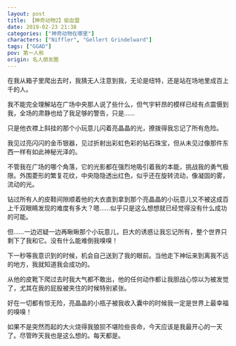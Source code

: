 ```yaml
---
layout: post
title: 【神奇动物2】偷血盟
date: 2019-02-23 21:38
categories: ["神奇动物在哪里"]
characters: ["Niffler", "Gellert Grindelward"]
tags: ["GGAD"]
pov: 第一人称
origin: 名人朋友圈
---
```


在我从箱子里爬出去时，我猜无人注意到我，无论是纽特，还是站在场地里成百上千的人。

我不能完全理解站在广场中央那人说了些什么，但气宇轩昂的模样已经有点震慑到我，全场的肃静也给了我足够的警告，只是……

只是他衣襟上斜挂的那个小玩意儿闪着亮晶晶的光，撩拨得我忘记了所有危险。

我见过亮闪闪的金币银器，见过折射出彩虹色彩的钻石珠宝，但从未见过像那件东西一样有如此神秘光泽的。

不管我在广场的哪个角落，它的光影都在强烈地吸引着我的本能，挑战我的勇气极限。外围菱形的繁复花纹，中央隐隐透出红色，似乎还在旋转流动，像凝固的雾，流动的光。

钻过所有人的皮鞋间隙顺着他的大衣直到拿到那个亮晶晶的小玩意儿又不被这成百上千双眼睛发现的难度有多大？嗯……似乎只是这么想想就已经觉得没有什么成功的可能。

但……一边迟疑一边再瞅瞅那个小玩意儿，巨大的诱惑让我忘记所有，整个世界只剩下了我和它。没有什么能难倒我嗅嗅！

下一秒等我意识到的时候，机会自己送到了我的眼前。当他走下神坛来到离我不远的地方，我就知道我会成功的。

从他的皮靴下爬过去时我大气都不敢出，他的任何动作都让我胆战心惊以为被发觉了，尤其在我的屁股被夹住的时候特别紧张。

好在一切都有惊无险，亮晶晶的小瓶子被我收入囊中的时候我一定是世界上最幸福的嗅嗅！

如果不是突然而起的大火烧得我狼狈不堪险些丧命，今天应该是我最开心的一天了。尽管昨天我也是这么想的。每天都是。
